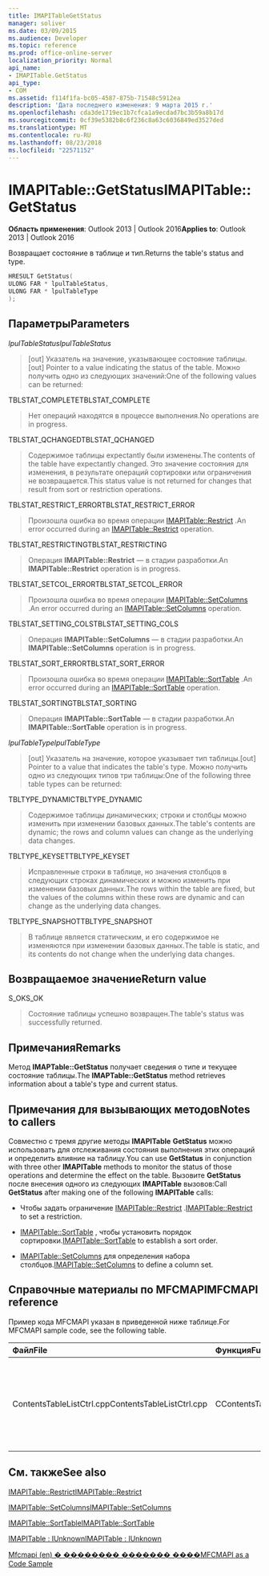 ```yaml
---
title: IMAPITableGetStatus
manager: soliver
ms.date: 03/09/2015
ms.audience: Developer
ms.topic: reference
ms.prod: office-online-server
localization_priority: Normal
api_name:
- IMAPITable.GetStatus
api_type:
- COM
ms.assetid: f114f1fa-bc05-4587-875b-71548c5912ea
description: 'Дата последнего изменения: 9 марта 2015 г.'
ms.openlocfilehash: cda3de1719ec1b7cfca1a9ecdad7bc3b59a8b17d
ms.sourcegitcommit: 0cf39e5382b8c6f236c8a63c6036849ed3527ded
ms.translationtype: MT
ms.contentlocale: ru-RU
ms.lasthandoff: 08/23/2018
ms.locfileid: "22571152"
---
```

# <a name="imapitablegetstatus"></a><span data-ttu-id="ffa2a-103">IMAPITable::GetStatus</span><span class="sxs-lookup"><span data-stu-id="ffa2a-103">IMAPITable::GetStatus</span></span>

  
  
<span data-ttu-id="ffa2a-104">**Область применения**: Outlook 2013 | Outlook 2016</span><span class="sxs-lookup"><span data-stu-id="ffa2a-104">**Applies to**: Outlook 2013 | Outlook 2016</span></span> 
  
<span data-ttu-id="ffa2a-105">Возвращает состояние в таблице и тип.</span><span class="sxs-lookup"><span data-stu-id="ffa2a-105">Returns the table's status and type.</span></span>
  
```cpp
HRESULT GetStatus(
ULONG FAR * lpulTableStatus,
ULONG FAR * lpulTableType
);
```

## <a name="parameters"></a><span data-ttu-id="ffa2a-106">Параметры</span><span class="sxs-lookup"><span data-stu-id="ffa2a-106">Parameters</span></span>

 <span data-ttu-id="ffa2a-107">_lpulTableStatus_</span><span class="sxs-lookup"><span data-stu-id="ffa2a-107">_lpulTableStatus_</span></span>
  
> <span data-ttu-id="ffa2a-108">[out] Указатель на значение, указывающее состояние таблицы.</span><span class="sxs-lookup"><span data-stu-id="ffa2a-108">[out] Pointer to a value indicating the status of the table.</span></span> <span data-ttu-id="ffa2a-109">Можно получить одно из следующих значений:</span><span class="sxs-lookup"><span data-stu-id="ffa2a-109">One of the following values can be returned:</span></span>
    
<span data-ttu-id="ffa2a-110">TBLSTAT_COMPLETE</span><span class="sxs-lookup"><span data-stu-id="ffa2a-110">TBLSTAT_COMPLETE</span></span> 
  
> <span data-ttu-id="ffa2a-111">Нет операций находятся в процессе выполнения.</span><span class="sxs-lookup"><span data-stu-id="ffa2a-111">No operations are in progress.</span></span>
    
<span data-ttu-id="ffa2a-112">TBLSTAT_QCHANGED</span><span class="sxs-lookup"><span data-stu-id="ffa2a-112">TBLSTAT_QCHANGED</span></span> 
  
> <span data-ttu-id="ffa2a-113">Содержимое таблицы expectantly были изменены.</span><span class="sxs-lookup"><span data-stu-id="ffa2a-113">The contents of the table have expectantly changed.</span></span> <span data-ttu-id="ffa2a-114">Это значение состояния для изменения, в результате операций сортировки или ограничения не возвращается.</span><span class="sxs-lookup"><span data-stu-id="ffa2a-114">This status value is not returned for changes that result from sort or restriction operations.</span></span>
    
<span data-ttu-id="ffa2a-115">TBLSTAT_RESTRICT_ERROR</span><span class="sxs-lookup"><span data-stu-id="ffa2a-115">TBLSTAT_RESTRICT_ERROR</span></span> 
  
> <span data-ttu-id="ffa2a-116">Произошла ошибка во время операции [IMAPITable::Restrict](imapitable-restrict.md) .</span><span class="sxs-lookup"><span data-stu-id="ffa2a-116">An error occurred during an [IMAPITable::Restrict](imapitable-restrict.md) operation.</span></span> 
    
<span data-ttu-id="ffa2a-117">TBLSTAT_RESTRICTING</span><span class="sxs-lookup"><span data-stu-id="ffa2a-117">TBLSTAT_RESTRICTING</span></span> 
  
> <span data-ttu-id="ffa2a-118">Операция **IMAPITable::Restrict** — в стадии разработки.</span><span class="sxs-lookup"><span data-stu-id="ffa2a-118">An **IMAPITable::Restrict** operation is in progress.</span></span> 
    
<span data-ttu-id="ffa2a-119">TBLSTAT_SETCOL_ERROR</span><span class="sxs-lookup"><span data-stu-id="ffa2a-119">TBLSTAT_SETCOL_ERROR</span></span> 
  
> <span data-ttu-id="ffa2a-120">Произошла ошибка во время операции [IMAPITable::SetColumns](imapitable-setcolumns.md) .</span><span class="sxs-lookup"><span data-stu-id="ffa2a-120">An error occurred during an [IMAPITable::SetColumns](imapitable-setcolumns.md) operation.</span></span> 
    
<span data-ttu-id="ffa2a-121">TBLSTAT_SETTING_COLS</span><span class="sxs-lookup"><span data-stu-id="ffa2a-121">TBLSTAT_SETTING_COLS</span></span> 
  
> <span data-ttu-id="ffa2a-122">Операция **IMAPITable::SetColumns** — в стадии разработки.</span><span class="sxs-lookup"><span data-stu-id="ffa2a-122">An **IMAPITable::SetColumns** operation is in progress.</span></span> 
    
<span data-ttu-id="ffa2a-123">TBLSTAT_SORT_ERROR</span><span class="sxs-lookup"><span data-stu-id="ffa2a-123">TBLSTAT_SORT_ERROR</span></span> 
  
> <span data-ttu-id="ffa2a-124">Произошла ошибка во время операции [IMAPITable::SortTable](imapitable-sorttable.md) .</span><span class="sxs-lookup"><span data-stu-id="ffa2a-124">An error occurred during an [IMAPITable::SortTable](imapitable-sorttable.md) operation.</span></span> 
    
<span data-ttu-id="ffa2a-125">TBLSTAT_SORTING</span><span class="sxs-lookup"><span data-stu-id="ffa2a-125">TBLSTAT_SORTING</span></span> 
  
> <span data-ttu-id="ffa2a-126">Операция **IMAPITable::SortTable** — в стадии разработки.</span><span class="sxs-lookup"><span data-stu-id="ffa2a-126">An **IMAPITable::SortTable** operation is in progress.</span></span> 
    
 <span data-ttu-id="ffa2a-127">_lpulTableType_</span><span class="sxs-lookup"><span data-stu-id="ffa2a-127">_lpulTableType_</span></span>
  
> <span data-ttu-id="ffa2a-128">[out] Указатель на значение, которое указывает тип таблицы.</span><span class="sxs-lookup"><span data-stu-id="ffa2a-128">[out] Pointer to a value that indicates the table's type.</span></span> <span data-ttu-id="ffa2a-129">Можно получить одно из следующих типов три таблицы:</span><span class="sxs-lookup"><span data-stu-id="ffa2a-129">One of the following three table types can be returned:</span></span>
    
<span data-ttu-id="ffa2a-130">TBLTYPE_DYNAMIC</span><span class="sxs-lookup"><span data-stu-id="ffa2a-130">TBLTYPE_DYNAMIC</span></span> 
  
> <span data-ttu-id="ffa2a-131">Содержимое таблицы динамических; строки и столбцы можно изменить при изменении базовых данных.</span><span class="sxs-lookup"><span data-stu-id="ffa2a-131">The table's contents are dynamic; the rows and column values can change as the underlying data changes.</span></span>
    
<span data-ttu-id="ffa2a-132">TBLTYPE_KEYSET</span><span class="sxs-lookup"><span data-stu-id="ffa2a-132">TBLTYPE_KEYSET</span></span> 
  
> <span data-ttu-id="ffa2a-133">Исправленные строки в таблице, но значения столбцов в следующих строках динамических и можно изменить при изменении базовых данных.</span><span class="sxs-lookup"><span data-stu-id="ffa2a-133">The rows within the table are fixed, but the values of the columns within these rows are dynamic and can change as the underlying data changes.</span></span>
    
<span data-ttu-id="ffa2a-134">TBLTYPE_SNAPSHOT</span><span class="sxs-lookup"><span data-stu-id="ffa2a-134">TBLTYPE_SNAPSHOT</span></span> 
  
> <span data-ttu-id="ffa2a-135">В таблице является статическим, и его содержимое не изменяются при изменении базовых данных.</span><span class="sxs-lookup"><span data-stu-id="ffa2a-135">The table is static, and its contents do not change when the underlying data changes.</span></span>
    
## <a name="return-value"></a><span data-ttu-id="ffa2a-136">Возвращаемое значение</span><span class="sxs-lookup"><span data-stu-id="ffa2a-136">Return value</span></span>

<span data-ttu-id="ffa2a-137">S_OK</span><span class="sxs-lookup"><span data-stu-id="ffa2a-137">S_OK</span></span> 
  
> <span data-ttu-id="ffa2a-138">Состояние таблицы успешно возвращен.</span><span class="sxs-lookup"><span data-stu-id="ffa2a-138">The table's status was successfully returned.</span></span>
    
## <a name="remarks"></a><span data-ttu-id="ffa2a-139">Примечания</span><span class="sxs-lookup"><span data-stu-id="ffa2a-139">Remarks</span></span>

<span data-ttu-id="ffa2a-140">Метод **IMAPTable::GetStatus** получает сведения о типе и текущее состояние таблицы.</span><span class="sxs-lookup"><span data-stu-id="ffa2a-140">The **IMAPTable::GetStatus** method retrieves information about a table's type and current status.</span></span> 
  
## <a name="notes-to-callers"></a><span data-ttu-id="ffa2a-141">Примечания для вызывающих методов</span><span class="sxs-lookup"><span data-stu-id="ffa2a-141">Notes to callers</span></span>

<span data-ttu-id="ffa2a-142">Совместно с тремя другие методы **IMAPITable** **GetStatus** можно использовать для отслеживания состояния выполнения этих операций и определить влияние на таблицу.</span><span class="sxs-lookup"><span data-stu-id="ffa2a-142">You can use **GetStatus** in conjunction with three other **IMAPITable** methods to monitor the status of those operations and determine the effect on the table.</span></span> <span data-ttu-id="ffa2a-143">Вызовите **GetStatus** после внесения одного из следующих **IMAPITable** вызовов:</span><span class="sxs-lookup"><span data-stu-id="ffa2a-143">Call **GetStatus** after making one of the following **IMAPITable** calls:</span></span> 
  
- <span data-ttu-id="ffa2a-144">Чтобы задать ограничение [IMAPITable::Restrict](imapitable-restrict.md) .</span><span class="sxs-lookup"><span data-stu-id="ffa2a-144">[IMAPITable::Restrict](imapitable-restrict.md) to set a restriction.</span></span> 
    
- <span data-ttu-id="ffa2a-145">[IMAPITable::SortTable](imapitable-sorttable.md) , чтобы установить порядок сортировки.</span><span class="sxs-lookup"><span data-stu-id="ffa2a-145">[IMAPITable::SortTable](imapitable-sorttable.md) to establish a sort order.</span></span> 
    
- <span data-ttu-id="ffa2a-146">[IMAPITable::SetColumns](imapitable-setcolumns.md) для определения набора столбцов.</span><span class="sxs-lookup"><span data-stu-id="ffa2a-146">[IMAPITable::SetColumns](imapitable-setcolumns.md) to define a column set.</span></span> 
    
## <a name="mfcmapi-reference"></a><span data-ttu-id="ffa2a-147">Справочные материалы по MFCMAPI</span><span class="sxs-lookup"><span data-stu-id="ffa2a-147">MFCMAPI reference</span></span>

<span data-ttu-id="ffa2a-148">Пример кода MFCMAPI указан в приведенной ниже таблице.</span><span class="sxs-lookup"><span data-stu-id="ffa2a-148">For MFCMAPI sample code, see the following table.</span></span>
  
|<span data-ttu-id="ffa2a-149">**Файл**</span><span class="sxs-lookup"><span data-stu-id="ffa2a-149">**File**</span></span>|<span data-ttu-id="ffa2a-150">**Функция**</span><span class="sxs-lookup"><span data-stu-id="ffa2a-150">**Function**</span></span>|<span data-ttu-id="ffa2a-151">**Примечание**</span><span class="sxs-lookup"><span data-stu-id="ffa2a-151">**Comment**</span></span>|
|:-----|:-----|:-----|
|<span data-ttu-id="ffa2a-152">ContentsTableListCtrl.cpp</span><span class="sxs-lookup"><span data-stu-id="ffa2a-152">ContentsTableListCtrl.cpp</span></span>  <br/> |<span data-ttu-id="ffa2a-153">CContentsTableListCtrl::GetStatus</span><span class="sxs-lookup"><span data-stu-id="ffa2a-153">CContentsTableListCtrl::GetStatus</span></span>  <br/> |<span data-ttu-id="ffa2a-154">Mfcmapi (en) использует метод **IMAPITable::GetStatus** для отчет о состоянии таблицы.</span><span class="sxs-lookup"><span data-stu-id="ffa2a-154">MFCMAPI uses the **IMAPITable::GetStatus** method to report the status of a table.</span></span>  <br/> |
   
## <a name="see-also"></a><span data-ttu-id="ffa2a-155">См. также</span><span class="sxs-lookup"><span data-stu-id="ffa2a-155">See also</span></span>



[<span data-ttu-id="ffa2a-156">IMAPITable::Restrict</span><span class="sxs-lookup"><span data-stu-id="ffa2a-156">IMAPITable::Restrict</span></span>](imapitable-restrict.md)
  
[<span data-ttu-id="ffa2a-157">IMAPITable::SetColumns</span><span class="sxs-lookup"><span data-stu-id="ffa2a-157">IMAPITable::SetColumns</span></span>](imapitable-setcolumns.md)
  
[<span data-ttu-id="ffa2a-158">IMAPITable::SortTable</span><span class="sxs-lookup"><span data-stu-id="ffa2a-158">IMAPITable::SortTable</span></span>](imapitable-sorttable.md)
  
[<span data-ttu-id="ffa2a-159">IMAPITable : IUnknown</span><span class="sxs-lookup"><span data-stu-id="ffa2a-159">IMAPITable : IUnknown</span></span>](imapitableiunknown.md)


[<span data-ttu-id="ffa2a-160">Mfcmapi (en) � �������� ������� ����</span><span class="sxs-lookup"><span data-stu-id="ffa2a-160">MFCMAPI as a Code Sample</span></span>](mfcmapi-as-a-code-sample.md)

